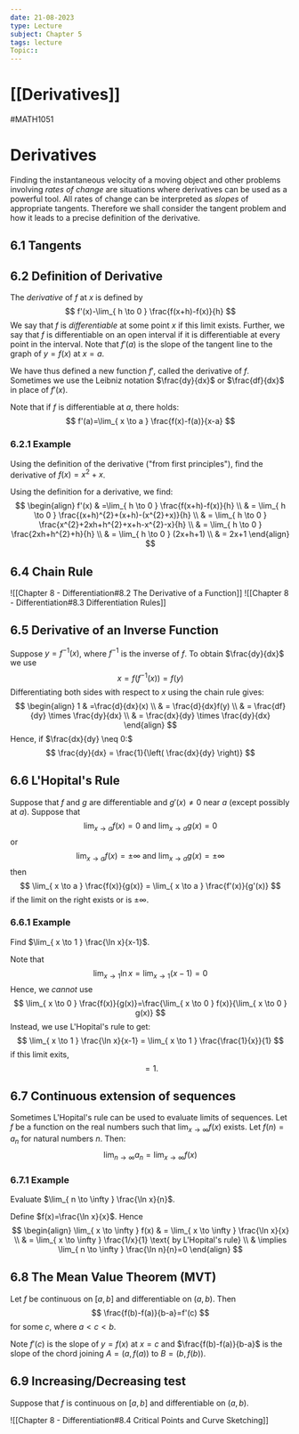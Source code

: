 ```yaml
---
date: 21-08-2023
type: Lecture
subject: Chapter 5
tags: lecture
Topic:: 
---
```

# [[Derivatives]]
#MATH1051
# Derivatives

Finding the instantaneous velocity of a moving object and other problems involving *rates of change* are situations where derivatives can be used as a powerful tool. All rates of change can be interpreted as *slopes* of appropriate tangents. Therefore we shall consider the tangent problem and how it leads to a precise definition of the derivative.

## 6.1 Tangents

## 6.2 Definition of Derivative

The *derivative* of $f$ at $x$ is defined by 
$$
f'(x)-\lim_{ h \to 0 } \frac{f(x+h)-f(x)}{h}
$$
We say that $f$ is *differentiable* at some point $x$ if this limit exists. Further, we say that $f$ is differentiable on an open interval if it is differentiable at every point in the interval. Note that $f'(a)$ is the slope of the tangent line to the graph of $y=f(x)$ at $x=a.$

We have thus defined a new function $f'$, called the derivative of $f$. Sometimes we use the Leibniz notation $\frac{dy}{dx}$ or $\frac{df}{dx}$ in place of $f'(x).$

Note that if $f$ is differentiable at $a$, there holds:
$$
f'(a)=\lim_{ x \to a } \frac{f(x)-f(a)}{x-a}
$$

### 6.2.1 Example

Using the definition of the derivative ("from first principles"), find the derivative of $f(x)=x^{2}+x$.

Using the definition for a derivative, we find:
$$
\begin{align}
f'(x) & =\lim_{ h \to 0 } \frac{f(x+h)-f(x)}{h} \\
  & = \lim_{ h \to 0 } \frac{(x+h)^{2}+(x+h)-(x^{2}+x)}{h} \\
  & = \lim_{ h \to 0 } \frac{x^{2}+2xh+h^{2}+x+h-x^{2}-x}{h} \\
  & = \lim_{  h \to 0 } \frac{2xh+h^{2}+h}{h} \\
  & = \lim_{ h \to 0 } (2x+h+1) \\
  & = 2x+1
\end{align}
$$
## 6.4 Chain Rule

![[Chapter 8 - Differentiation#8.2 The Derivative of a Function]]
![[Chapter 8 - Differentiation#8.3 Differentiation Rules]]
## 6.5 Derivative of an Inverse Function

Suppose $y=f^{-1}(x)$, where $f^{-1}$ is the inverse of $f$. To obtain $\frac{dy}{dx}$ we use 
$$
x=f(f^{-1}(x))=f(y)
$$
Differentiating both sides with respect to $x$ using the chain rule gives:
$$
\begin{align}
1 & =\frac{d}{dx}(x)  \\
  & = \frac{d}{dx}f(y) \\
  & = \frac{df}{dy} \times \frac{dy}{dx}  \\
  & = \frac{dx}{dy} \times \frac{dy}{dx}
\end{align}
$$
Hence, if $\frac{dx}{dy} \neq 0:$
$$
\frac{dy}{dx} = \frac{1}{\left( \frac{dx}{dy} \right)}
$$
## 6.6 L'Hopital's Rule

Suppose that $f$ and $g$ are differentiable and $g'(x)\neq 0$ near $a$ (except possibly at $a$). Suppose that
$$
\lim_{ x \to a } f(x)=0  \text{ and } \lim_{ x \to a } g(x)=0
$$
or
$$
\lim_{ x \to a } f(x)=\pm \infty \text{ and } \lim_{  x \to a } g(x)=\pm \infty
$$
then
$$
\lim_{ x \to a } \frac{f(x)}{g(x)} = \lim_{ x \to a } \frac{f'(x)}{g'(x)}
$$
if the limit on the right exists or is $\pm \infty$.

### 6.6.1 Example

Find $\lim_{ x \to 1 } \frac{\ln x}{x-1}$.

Note that 
$$
\lim_{ x \to 1 } \ln x = \lim_{ x \to 1 } (x-1)=0
$$
Hence, we *cannot* use
$$
\lim_{ x \to 0 } \frac{f(x)}{g(x)}=\frac{\lim_{ x \to 0 } f(x)}{\lim_{ x \to 0 } g(x)}
$$
Instead, we use L'Hopital's rule to get:
$$
\lim_{ x \to 1 } \frac{\ln x}{x-1} = \lim_{ x \to 1 } \frac{\frac{1}{x}}{1}
$$
if this limit exits,
$$
=1.
$$
## 6.7 Continuous extension of sequences

Sometimes L'Hopital's rule can be used to evaluate limits of sequences. Let $f$ be a function on the real numbers such that $\lim_{ x \to \infty }f(x)$ exists. Let $f(n)=a_{n}$ for natural numbers $n$. Then:
$$
\lim_{ n \to \infty } a_{n} = \lim_{ x \to \infty } f(x)
$$
### 6.7.1 Example

Evaluate $\lim_{ n \to \infty } \frac{\ln x}{n}$.

Define $f(x)=\frac{\ln x}{x}$. Hence
$$
\begin{align}
\lim_{ x \to \infty } f(x)  & = \lim_{ x \to \infty } \frac{\ln x}{x} \\
  & = \lim_{ x \to \infty } \frac{1/x}{1} \text{ by L'Hopital's rule} \\
  & \implies \lim_{ n \to \infty } \frac{\ln n}{n}=0
\end{align}
$$
## 6.8 The Mean Value Theorem (MVT)

Let $f$ be continuous on $[a,b]$ and differentiable on $(a,b)$. Then
$$
\frac{f(b)-f(a)}{b-a}=f'(c)
$$
for some $c$, where $a<c<b$.

Note $f'(c)$ is the slope of $y=f(x)$ at $x=c$ and $\frac{f(b)-f(a)}{b-a}$ is the slope of the chord joining $A=(a,f(a))$ to $B=(b,f(b))$.

## 6.9 Increasing/Decreasing test

Suppose that $f$ is continuous on $[a,b]$ and differentiable on $(a,b)$.

![[Chapter 8 - Differentiation#8.4 Critical Points and Curve Sketching]]
